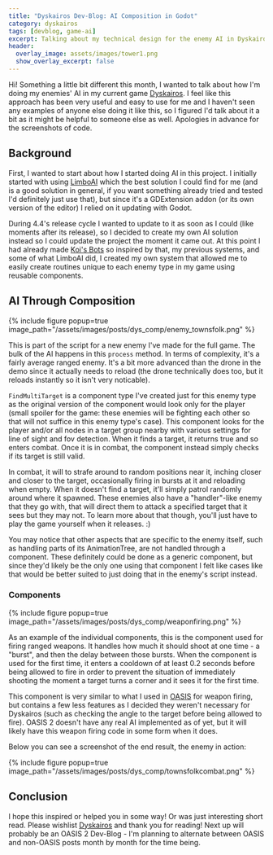```yaml
---
title: "Dyskairos Dev-Blog: AI Composition in Godot"
category: dyskairos
tags: [devblog, game-ai]
excerpt: Talking about my technical design for the enemy AI in Dyskairos
header:
  overlay_image: assets/images/tower1.png
  show_overlay_excerpt: false
---
```


Hi! Something a little bit different this month, I wanted to talk about how I'm doing my enemies' AI in my current game [Dyskairos](https://store.steampowered.com/app/3463170). I feel like this approach has been very useful and easy to use for me and I haven't seen any examples of anyone else doing it like this, so I figured I'd talk about it a bit as it might be helpful to someone else as well. Apologies in advance for the screenshots of code.

## Background

First, I wanted to start about how I started doing AI in this project. I initially started with using [LimboAI](https://github.com/limbonaut/limboai) which the best solution I could find for me (and is a good solution in general, if you want something already tried and tested I'd definitely just use that), but since it's a GDExtension addon (or its own version of the editor) I relied on it updating with Godot. 

During 4.4's release cycle I wanted to update to it as soon as I could (like moments after its release), so I decided to create my own AI solution instead so I could update the project the moment it came out. At this point I had already made [Koi's Bots](/koi/koi-bots) so inspired by that, my previous systems, and some of what LimboAI did, I created my own system that allowed me to easily create routines unique to each enemy type in my game using reusable components.

## AI Through Composition

{% include figure popup=true image_path="/assets/images/posts/dys_comp/enemy_townsfolk.png" %}

This is part of the script for a new enemy I've made for the full game. The bulk of the AI happens in this `process` method. In terms of complexity, it's a fairly average ranged enemy. It's a bit more advanced than the drone in the demo since it actually needs to reload (the drone technically does too, but it reloads instantly so it isn't very noticable). 

`FindMultiTarget` is a component type I've created just for this enemy type as the original version of the component would look only for the player (small spoiler for the game: these enemies will be fighting each other so that will not suffice in this enemy type's case). This component looks for the player and/or all nodes in a target group nearby with various settings for line of sight and fov detection. When it finds a target, it returns true and so enters combat. Once it is in combat, the component instead simply checks if its target is still valid.

In combat, it will to strafe around to random positions near it, inching closer and closer to the target, occasionally firing in bursts at it and reloading when empty. When it doesn't find a target, it'll simply patrol randomly around where it spawned. These enemies also have a "handler"-like enemy that they go with, that will direct them to attack a specified target that it sees but they may not. To learn more about that though, you'll just have to play the game yourself when it releases. :)

You may notice that other aspects that are specific to the enemy itself, such as handling parts of its AnimationTree, are not handled through a component. These definitely could be done as a generic component, but since they'd likely be the only one using that component I felt like cases like that would be better suited to just doing that in the enemy's script instead.

### Components

{% include figure popup=true image_path="/assets/images/posts/dys_comp/weaponfiring.png" %}

As an example of the individual components, this is the component used for firing ranged weapons. It handles how much it should shoot at one time - a "burst", and then the delay between those bursts. When the component is used for the first time, it enters a cooldown of at least 0.2 seconds before being allowed to fire in order to prevent the situation of immediately shooting the moment a target turns a corner and it sees it for the first time.

This component is very similar to what I used in [OASIS](https://store.steampowered.com/app/2531340) for weapon firing, but contains a few less features as I decided they weren't necessary for Dyskairos (such as checking the angle to the target before being allowed to fire). OASIS 2 doesn't have any real AI implemented as of yet, but it will likely have this weapon firing code in some form when it does.

Below you can see a screenshot of the end result, the enemy in action:

{% include figure popup=true image_path="/assets/images/posts/dys_comp/townsfolkcombat.png" %}

## Conclusion

I hope this inspired or helped you in some way! Or was just interesting short read. Please wishlist [Dyskairos](https://store.steampowered.com/app/3463170) and thank you for reading! Next up will probably be an OASIS 2 Dev-Blog - I'm planning to alternate between OASIS and non-OASIS posts month by month for the time being.